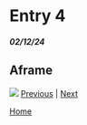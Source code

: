 # Entry 4
##### 02/12/24
## Aframe



![](aframe-screenshot.png)
[Previous](entry03.md) | [Next](entry05.md)

[Home](../README.md)
